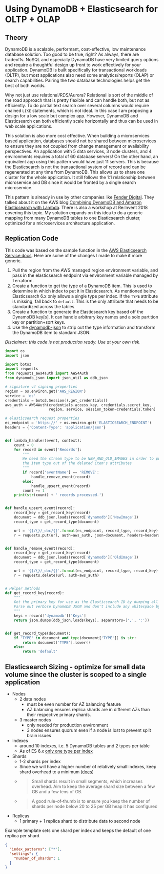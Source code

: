 # Using DynamoDB + Elasticsearch for OLTP + OLAP

## Theory
DynamoDB is a scalable, performant, cost-effective, low maintenance database solution.  Too good to be true, right?  As always, there are tradeoffs.  NoSQL and especially DynamoDB have very limited query options and require a thoughtful design up front to work effectively for your application.  DynamoDB is built specifically for transactional workloads (OLTP), but most applications also need some analytics/reports (OLAP) or search capabilities.  Pairing the two database technologies helps get the best of both worlds.

Why not just use relational/RDS/Aurora?  Relational is sort of the middle of the road approach that is pretty flexible and can handle both, but not as efficiently.  To do partial text search over several columns would require chained `LIKE` statements, which is not ideal.  In this case I am proposing a design for a low scale but complex app.  However, DynamoDB and Elasticsearch can both efficiently scale horizontally and thus can be used in web scale applications.

This solution is also more cost effective.  When building a microservices based application, databases should not be shared between microservices to ensure they are not coupled from change management or availability perspectives.  An application with 5 data services, 3 node clusters, and 4 environments requires a total of 60 database servers!  On the other hand, an equivalent app using this pattern would have just 11 servers.  This is because the Elasticsearch is not the transactional system of record and can be regenerated at any time from DynamoDB.  This allows us to share one cluster for the whole application.  It still follows the 1:1 relationship between microservice and DB since it would be fronted by a single search microservice.

This pattern is already in use by other companies like [Fender Digital](https://www.fenderdigital.com).  They talked about it on the AWS blog [Combining DynamoDB and Amazon Elasticsearch with Lambda](https://aws.amazon.com/blogs/startups/combining-dynamodb-and-amazon-elasticsearch-with-lambda).  There is also a workshop at Re:Invent 2018 covering this topic.  My solution expands on this idea to do a generic mapping from many DynamoDB tables to one Elasticsearch cluster, optimized for a microservices architecture application.


## Replication Code
This code was based on the sample function in the [AWS Elasticsearch Service docs](https://docs.aws.amazon.com/elasticsearch-service/latest/developerguide/es-aws-integrations.html#es-aws-integrations-dynamodb-es).  Here are some of the changes I made to make it more generic.
1. Pull the region from the AWS managed region environment variable, and pass in the elasticsearch endpoint via environment variable managed by Terraform.
2. Create a function to get the type of a DynamoDB item.  This is used to determine in which index to put it in Elasticsearch.  As mentioned below, Elasticsearch 6.x only allows a single type per index.  If the `TYPE` attribute is missing, fall back to `default`.  This is the only attribute that needs to be standardized across the tables.
3. Create a function to generate the Elasticsearch key based off the DynamoDB key[s].  It can handle arbitrary key names and a solo partition key or partition+sort keys.
4. Use the [dynamodb-json](https://pypi.org/project/dynamodb-json) to strip out the type information and transform the DynamoDB item to standard JSON.

*Disclaimer: this code is not production ready.  Use at your own risk*.
```python
import os
import json

import boto3
import requests
from requests_aws4auth import AWS4Auth
from dynamodb_json import json_util as ddb_json

# signature v4 signing properties
region = os.environ.get('AWS_REGION')
service = 'es'
credentials = boto3.Session().get_credentials()
aws_auth = AWS4Auth(credentials.access_key, credentials.secret_key,
                    region, service, session_token=credentials.token)

# elasticsearch request properties
es_endpoint = 'https://' + os.environ.get('ELASTICSEARCH_ENDPOINT')
headers = {'Content-Type': 'application/json'}


def lambda_handler(event, context):
    count = 0
    for record in event['Records']:
        """
        We need the stream type to be NEW_AND_OLD_IMAGES in order to pull
        the item type out of the deleted item's attributes
        """
        if record['eventName'] == 'REMOVE':
            handle_remove_event(record)
        else:
            handle_upsert_event(record)
        count += 1
    print(str(count) + ' records processed.')


def handle_upsert_event(record):
    record_key = get_record_key(record)
    document = ddb_json.loads(record['dynamodb']['NewImage'])
    record_type = get_record_type(document)

    url = '{}/{}/_doc/{}'.format(es_endpoint, record_type, record_key)
    r = requests.put(url, auth=aws_auth, json=document, headers=headers)


def handle_remove_event(record):
    record_key = get_record_key(record)
    document = ddb_json.loads(record['dynamodb']['OldImage'])
    record_type = get_record_type(document)

    url = '{}/{}/_doc/{}'.format(es_endpoint, record_type, record_key)
    r = requests.delete(url, auth=aws_auth)


# Helper methods
def get_record_key(record):
    """
    Get the primary key for use as the Elasticsearch ID by dumping all keys so it works across tables.
    Parse out verbose DynamoDB JSON and don't include any whitespace by using compact separators.
    """
    keys = record['dynamodb']['Keys']
    return json.dumps(ddb_json.loads(keys), separators=(',', ':'))


def get_record_type(document):
    if 'TYPE' in document and type(document['TYPE']) is str:
        return document['TYPE'].lower()
    else:
        return 'default'
```


## Elasticsearch Sizing - optimize for small data volume since the cluster is scoped to a single application
- Nodes
  - 2 data nodes
    - must be even number for AZ balancing feature
    - AZ balancing ensures replica shards are in different AZs than their respective primary shards.
  - 3 master nodes
    - only needed for production environment
    - 3 nodes ensures quorum even if a node is lost to prevent split brain issues
- Indexes
  - around 10 indexes, i.e. 5 DynamoDB tables and 2 types per table
  - As of ES 6.x [only one type per index](https://www.elastic.co/guide/en/elasticsearch/reference/current/_basic_concepts.html#_type)
- Shards
  - 1-2 shards per index
  - Since we will have a higher number of relatively small indexes, keep shard overhead to a minimum ([docs](https://www.elastic.co/blog/how-many-shards-should-i-have-in-my-elasticsearch-cluster))
  - >Small shards result in small segments, which increases overhead. Aim to keep the average shard size between a few GB and a few tens of GB.
  - >A good rule-of-thumb is to ensure you keep the number of shards per node below 20 to 25 per GB heap it has configured
- Replicas
  - 1 primary + 1 replica shard to distribute data to second node

Example template sets one shard per index and keeps the default of one replica per shard.
```json
{
  "index_patterns": ["*"],
  "settings": {
    "number_of_shards": 1
  }
}
```
